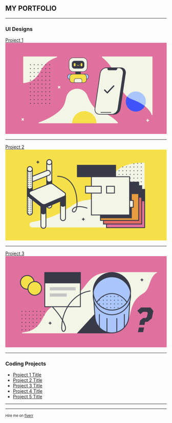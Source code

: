 ## MY PORTFOLIO

---

### UI Designs 

[Project 1](/sample_page)
<img src="images/abstract-1.png?raw=true"/>

---
[Project 2](/sample_page)
<img src="images/abstract-2.png?raw=true"/>

---
[Project 3](/sample_page)
<img src="images/abstract-3.png?raw=true"/>

---

### Coding Projects

- [Project 1 Title](http://example.com/)
- [Project 2 Title](http://example.com/)
- [Project 3 Title](http://example.com/)
- [Project 4 Title](http://example.com/)
- [Project 5 Title](http://example.com/)

---




---
<p style="font-size:11px">Hire me on <a href="https://www.fiverr.com/mpiet_za?up_rollout=true">fiverr</a></p>
<!-- Remove above link if you don't want to attibute -->
